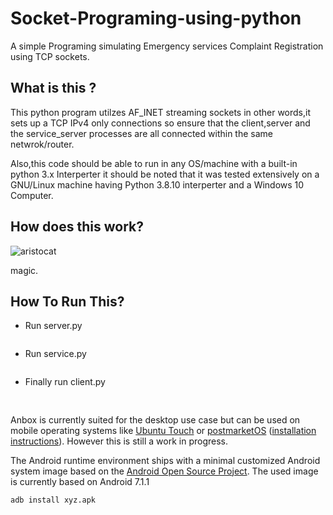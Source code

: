 # Socket-Programing-using-python
A simple Programing simulating Emergency services Complaint Registration using TCP sockets.
## What is this ?

  This python program utilzes AF_INET streaming sockets in other words,it sets up a TCP  IPv4 only connections
  so ensure that the client,server and the service_server processes are all connected within the same netwrok/router.

  Also,this code should be able to run in any OS/machine with a built-in python 3.x Interperter it should be noted that 
  it was tested extensively on a GNU/Linux machine having Python 3.8.10 interperter and a Windows 10 Computer.

## How does this work?
  ![aristocat](https://user-images.githubusercontent.com/91942626/177172149-afde809b-ab5b-4420-863e-63b6db89ba26.jpeg)

  magic.
## How To Run This?

 * Run server.py
    ```python3 server.py'''
 * Run service.py
    ```python3 service_server.py'''
 * Finally run client.py
    ```python3 client.py'''
 
##
Anbox is currently suited for the desktop use case but can be used on mobile
operating systems like [Ubuntu Touch](https://ubuntu-touch.io/) or
[postmarketOS](https://postmarketos.org)
([installation instructions](https://wiki.postmarketos.org/wiki/Anbox)).
However this is still a work in progress.

The Android runtime environment ships with a minimal customized Android system
image based on the [Android Open Source Project](https://source.android.com/).
The used image is currently based on Android 7.1.1
```sh
adb install xyz.apk
```
